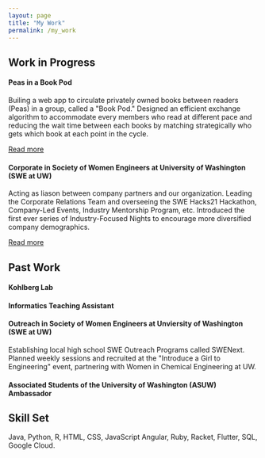 ```yaml
---
layout: page
title: "My Work"
permalink: /my_work
---
```


## Work in Progress

#### Peas in a Book Pod

Builing a web app to circulate privately owned books between readers (Peas) in a group, called a "Book Pod." Designed an efficient exchange algorithm to accommodate every members who read at different pace and reducing the wait time between each books by matching strategically who gets which book at each point in the cycle. 

[Read more](../projects/2020/08/04/on-competitive-engineering-in-seattle.html)


#### Corporate in Society of Women Engineers at University of Washington (SWE at UW)

Acting as liason between company partners and our organization. Leading the Corporate Relations Team and overseeing the SWE Hacks21 Hackathon, Company-Led Events, Industry Mentorship Program, etc. Introduced the first ever series of Industry-Focused Nights to encourage more diversified company demographics. 

[Read more](#)


## Past Work

#### Kohlberg Lab 

#### Informatics Teaching Assistant

#### Outreach in Society of Women Engineers at Unviersity of Washington (SWE at UW)

Establishing local high school SWE Outreach Programs called SWENext. Planned weekly sessions and recruited at the "Introduce a Girl to Engineering" event, partnering with Women in Chemical Engineering at UW.

#### Associated Students of the University of Washington (ASUW) Ambassador

## Skill Set
Java, Python, R, HTML, CSS, JavaScript
Angular, Ruby, Racket, Flutter, SQL,
Google Cloud. 